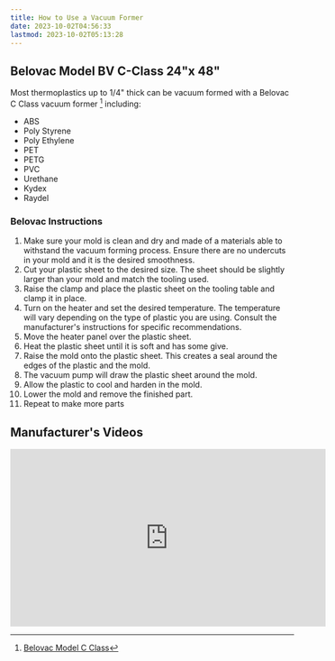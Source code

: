 ```yaml
---
title: How to Use a Vacuum Former
date: 2023-10-02T04:56:33
lastmod: 2023-10-02T05:13:28
---
```


## Belovac Model BV C-Class 24"x 48"

Most thermoplastics up to 1/4" thick can be vacuum formed with a Belovac C Class vacuum former [^1] including:

- ABS
- Poly Styrene
- Poly Ethylene
- PET
- PETG
- PVC
- Urethane
- Kydex
- Raydel

### Belovac Instructions

1. Make sure your mold is clean and dry and made of a materials able to withstand the vacuum forming process. Ensure there are no undercuts in your mold and it is the desired smoothness.
2. Cut your plastic sheet to the desired size. The sheet should be slightly larger than your mold and match the tooling used.
3. Raise the clamp and place the plastic sheet on the tooling table and clamp it in place.
4. Turn on the heater and set the desired temperature. The temperature will vary depending on the type of plastic you are using. Consult the manufacturer's instructions for specific recommendations.
5. Move the heater panel over the plastic sheet.
6. Heat the plastic sheet until it is soft and has some give.
7. Raise the mold onto the plastic sheet. This creates a seal around the edges of the plastic and the mold.
8. The vacuum pump will draw the plastic sheet around the mold.
9. Allow the plastic to cool and harden in the mold.
10. Lower the mold and remove the finished part.
11. Repeat to make more parts

## Manufacturer's Videos

<div class="video-grid">

<iframe class="youTubeIframe" width="560" height="315" src="https://www.youtube.com/embed/bsdNZFMplyM" title="YouTube video player" frameborder="0" allow="accelerometer; autoplay; clipboard-write; encrypted-media; gyroscope; picture-in-picture; web-share" allowfullscreen></iframe>

<div class="iframe-16-9-container">
</div>
</div>

[^1]: [Belovac Model C Class](https://www.belovac.com/model_c_class.html)
